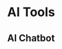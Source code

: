 <script setup>
import { ref } from 'vue';
import NavContainer from '../components/NavContainer.vue';
import newsData from '../assets/tools/ai-tools.json';

const data = ref(newsData);
</script>

# AI Tools

## AI Chatbot

<NavContainer :data="data.aiChatbot"/>
